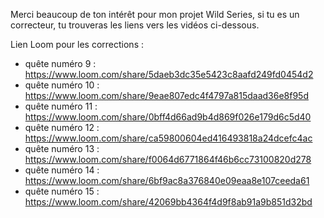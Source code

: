 Merci beaucoup de ton intérêt pour mon projet Wild Series, si tu es un correcteur, tu trouveras les liens vers les vidéos ci-dessous.

Lien Loom pour les corrections :
- quête numéro 9 : https://www.loom.com/share/5daeb3dc35e5423c8aafd249fd0454d2
- quête numéro 10 : https://www.loom.com/share/9eae807edc4f4797a815daad36e8f95d
- quête numéro 11 : https://www.loom.com/share/0bff4d66ad9b4d869f026e179d6c5d40
- quête numéro 12 : https://www.loom.com/share/ca59800604ed416493818a24dcefc4ac
- quête numéro 13 : https://www.loom.com/share/f0064d6771864f46b6cc73100820d278
- quête numéro 14 : https://www.loom.com/share/6bf9ac8a376840e09eaa8e107ceeda61
- quête numéro 15 : https://www.loom.com/share/42069bb4364f4d9f8ab91a9b851d32bd

